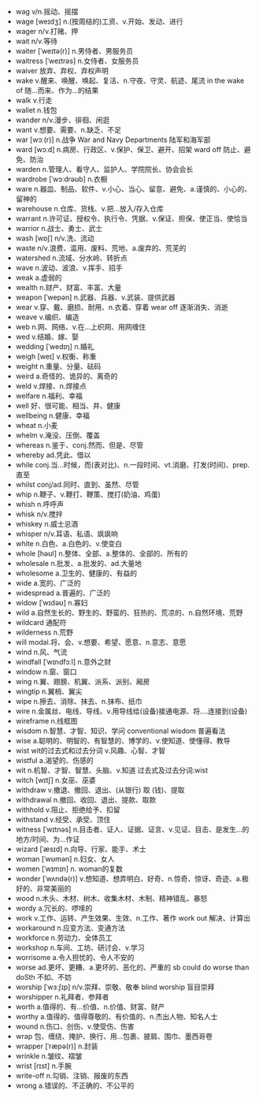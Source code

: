 - wag v/n.摇动、摇摆
- wage [weɪdʒ] n.(按周结的)工资、v.开始、发动、进行
- wager n/v.打赌、押
- wait n/v.等待
- waiter [ˈweɪtə(r)] n.男侍者、男服务员
- waitress [ˈweɪtrəs] n.女侍者、女服务员
- waiver 放弃、弃权、弃权声明
- wake v.醒来、唤醒、唤起、复活、n.守夜、守灵、航迹、尾流  in the wake of 随...而来、作为...的结果
- walk v.行走
- wallet n.钱包
- wander n/v.漫步、徘徊、闲逛
- want v.想要、需要、n.缺乏、不足
- war [wɔː(r)] n.战争  War and Navy Departments 陆军和海军部
- ward [wɔːd] n.病房、行政区、v.保护、保卫、避开、招架  ward off 防止、避免、防治
- warden n.管理人、看守人、监护人、学院院长、协会会长
- wardrobe [ˈwɔːdrəʊb] n.衣橱
- ware n.器皿、制品、软件、v.小心、当心、留意、避免、a.谨慎的、小心的、留神的
- warehouse n.仓库、货栈、v.把...放入/存入仓库
- warrant n.许可证、授权令、执行令、凭据、v.保证、担保、使正当、使恰当
- warrior n.战士、勇士、武士
- wash [wɒʃ] n/v.洗、流动
- waste n/v.浪费、滥用、废料、荒地、a.废弃的、荒芜的
- watershed n.流域、分水岭、转折点
- wave n.波动、波浪、v.挥手、招手
- weak a.虚弱的
- wealth n.财产、财富、丰富、大量
- weapon [ˈwepən] n.武器、兵器、v.武装、提供武器
- wear v.穿、戴、磨损、耐用、n.衣着、穿着 wear off 逐渐消失、消逝
- weave v.编织、编造
- web n.网、网络、v.在...上织网、用网缠住
- wed v.结婚、嫁、娶
- wedding [ˈwedɪŋ] n.婚礼
- weigh [weɪ] v.权衡、称重
- weight n.重量、分量、砝码
- weird a.奇怪的、诡异的、离奇的
- weld v.焊接、n.焊接点
- welfare n.福利、幸福
- well 好、很可能、相当、井、健康
- wellbeing n.健康、幸福
- wheat n.小麦
- whelm v.淹没、压倒、覆盖
- whereas n.鉴于、conj.然而、但是、尽管
- whereby ad.凭此、借以
- while conj.当...时候，而(表对比)、n.一段时间、vt.消磨、打发(时间)、prep.直至
- whilst conj/ad.同时、直到、虽然、尽管
- whip n.鞭子、v.鞭打、鞭策、搅打(奶油、鸡蛋)
- whish n.呼呼声
- whisk n/v.搅拌
- whiskey n.威士忌酒
- whisper n/v.耳语、私语、飒飒响
- white n.白色、a.白色的、v.使变白
- whole [həʊl] n.整体、全部、a.整体的、全部的、所有的
- wholesale n.批发、a.批发的、ad.大量地
- wholesome a.卫生的、健康的、有益的
- wide a.宽的、广泛的
- widespread a.普遍的、广泛的
- widow [ˈwɪdəʊ] n.寡妇
- wild a.自然生长的、野生的、野蛮的、狂热的、荒凉的、n.自然环境、荒野  
- wildcard 通配符
- wilderness n.荒野
- will modal.将、会、v.想要、希望、愿意、n.意志、意愿
- wind n.风、气流
- windfall [ˈwɪndfɔːl] n.意外之财
- window n.窗、窗口
- wing n.翼、翅膀、机翼、派系、派别、厢房
- wingtip n.翼梢、翼尖
- wipe n.擦去、消除、抹去、n.抹布、纸巾
- wire n.金属丝、电线、导线、v.用导线给(设备)接通电源、将....连接到(设备)
- wireframe n.线框图
- wisdom n.智慧、才智、知识、学问  conventional wisdom 普遍看法
- wise a.聪明的、明智的、有智慧的、博学的、v.使知道、使懂得、教导
- wist wit的过去式和过去分词 v.风趣、心智、才智
- wistful a.渴望的、伤感的
- wit n.机智、才智、智慧、头脑、v.知道  过去式及过去分词:wist
- witch [wɪtʃ] n.女巫、巫婆
- withdraw v.撤退、撤回、退出、(从银行) 取 (钱)、提取
- withdrawal n.撤回、收回、退出、提款、取款
- withhold v.阻止、拒绝给予、扣留
- withstand v.经受、承受、顶住
- witness [ˈwɪtnəs] n.目击者、证人、证据、证言、v.见证、目击、是发生...的地方/时间、为...作证
- wizard [ˈæsɪd] n.向导、行家、能手、术士
- woman [ˈwʊmən] n.妇女、女人
- women [ˈwɪmɪn] n. woman的复数
- wonder [ˈwʌndə(r)] v.想知道、想弄明白、好奇、n.惊奇、惊讶、奇迹、a.极好的、非常美丽的
- wood n.木头、木材、树木、收集木材、木制、精神错乱、暴怒
- wordy a.冗长的、啰嗦的
- work v.工作、运转、产生效果、生效、n.工作、著作  work out 解决、计算出
- workaround n.应变方法、变通方法
- workforce n.劳动力、全体员工
- workshop n.车间、工坊、研讨会、v.学习
- worrisome a.令人担忧的、令人不安的
- worse ad.更坏、更糟、a.更坏的、恶化的、严重的  sb could do worse than doSth 不如、不妨
- worship [ˈwɜːʃɪp] n/v.崇拜、崇敬、敬奉  blind worship 盲目崇拜
- worshipper n.礼拜者、参拜者 
- worth a.值得的、有...价值、n.价值、财富、财产
- worthy a.值得的、值得尊敬的、有价值的、n.杰出人物、知名人士
- wound n.伤口、创伤、v.使受伤、伤害
- wrap 包、缠绕、掩护、换行、用...包裹、披肩、围巾、墨西哥卷
- wrapper [ˈræpə(r)] n.封装
- wrinkle n.皱纹、褶皱
- wrist [rɪst] n.手腕
- write-off n.勾销、注销、报废的东西
- wrong a.错误的、不正确的、不公平的